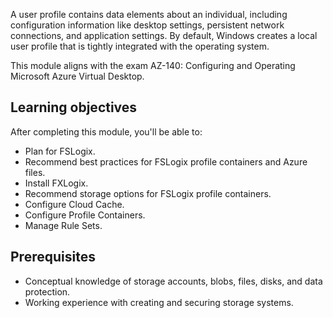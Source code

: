 A user profile contains data elements about an individual, including configuration information like desktop settings, persistent network connections, and application settings. By default, Windows creates a local user profile that is tightly integrated with the operating system.

This module aligns with the exam AZ-140: Configuring and Operating Microsoft Azure Virtual Desktop.

## Learning objectives

After completing this module, you'll be able to:

 -  Plan for FSLogix.
 -  Recommend best practices for FSLogix profile containers and Azure files.
 -  Install FXLogix.
 -  Recommend storage options for FSLogix profile containers.
 -  Configure Cloud Cache.
 -  Configure Profile Containers.
 -  Manage Rule Sets.

## Prerequisites

 -  Conceptual knowledge of storage accounts, blobs, files, disks, and data protection.
 -  Working experience with creating and securing storage systems.
